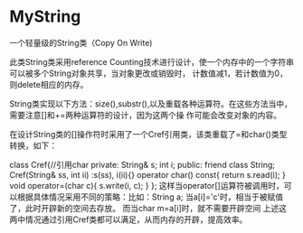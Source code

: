 # MyString
一个轻量级的String类（Copy On Write)

此类String类采用reference Counting技术进行设计，使一个内存中的一个字符串可以被多个String对象共享，当对象更改或销毁时，
计数值减1，若计数值为0，则delete相应的内存。

String类实现以下方法：size(),substr(),以及重载各种运算符。在这些方法当中，需要注意[]和+=两种运算符的设计，因为这两个操
作可能会改变对象的内容。

在设计String类的[]操作符时采用了一个Cref引用类，该类重载了=和char()类型转换，如下：

class Cref{//引用char
private:
	String& s;
	int i;
public:
	friend class String;
	Cref(String& ss, int ii) :s(ss), i(ii){}
	operator char() const{ return s.read(i); }
	void operator=(char c){ s.write(i, c); }
};
这样当operator[]运算符被调用时，可以根据具体情况采用不同的策略：比如：String a;
当a[i]='c'时，相当于被赋值了，此时开辟新的空间去存放。
而当char m=a[i]时，就不需要开辟空间
上述这两中情况通过引用Cref类都可以满足，从而内存的开辟，提高效率。
